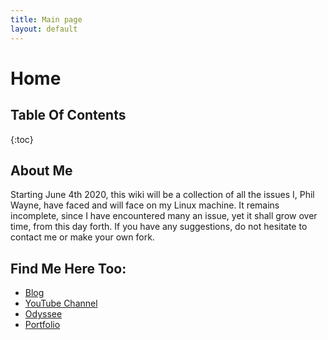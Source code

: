 ```yaml
---
title: Main page
layout: default
---
```


# Home

## Table Of Contents
{:toc}

## About Me

Starting June 4th 2020, this wiki will be a collection of all the issues I,
Phil Wayne, have faced and will face on my Linux machine. It remains
incomplete, since I have encountered many an issue, yet it shall grow over
time, from this day forth. If you have any suggestions, do not hesitate to
contact me or make your own fork.

## Find Me Here Too:

+ [Blog](https://madlibrarian.xyz)
+ [YouTube Channel](https://www.youtube.com/channel/UCsem4aDdFN9x719N9EPZkww)
+ [Odyssee](https://odysee.com/@PhilWayne:c)
+ [Portfolio](https://soimuen11.github.io/philippe-iannetta/)
